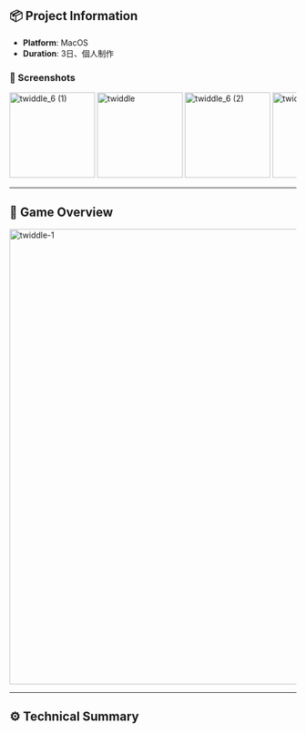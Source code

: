 ## 📦 Project Information
- **Platform**: MacOS  
- **Duration**: 3日、個人制作



### 📸 Screenshots
<div style="overflow-x: auto; white-space: nowrap;">
  <img src="https://github.com/user-attachments/assets/e761196a-f843-4ed1-982c-db16383abfaa" alt="twiddle_6 (1)" width="150"/>
  <img src="https://github.com/user-attachments/assets/3e06bcb1-cf46-4252-b82e-3ae9ff74633e" alt="twiddle" width="150"/>
  <img src="https://github.com/user-attachments/assets/e1098e4c-963c-4f0c-8d1b-6ffc247b63a2" alt="twiddle_6 (2)" width="150"/>
  <img src="https://github.com/user-attachments/assets/527eee59-4c6d-4df9-a750-09a7bf3dec70" alt="twiddle_8 (1)" width="150"/>
  <img src="https://github.com/user-attachments/assets/920d633b-478f-4db7-a6d6-08f42346c513" alt="twiddle_7 (1)" width="150"/>
  <img src="https://github.com/user-attachments/assets/2cc4b5d9-76a5-4c11-95bb-2ed3c943c68f" alt="twiddle_11" width="150"/>
</div>


---


## 📖 Game Overview
<img src="https://github.com/user-attachments/assets/d4c6d3d9-98b9-41ad-acac-0c3f205771a3" alt="twiddle-1" width="800"/>



---

## ⚙️ Technical Summary







